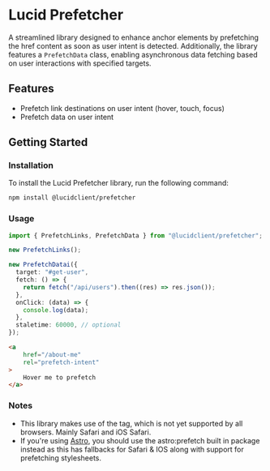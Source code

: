 # Lucid Prefetcher

A streamlined library designed to enhance anchor elements by prefetching the href content as soon as user intent is detected. Additionally, the library features a `PrefetchData` class, enabling asynchronous data fetching based on user interactions with specified targets.

## Features

- Prefetch link destinations on user intent (hover, touch, focus)
- Prefetch data on user intent

## Getting Started

### Installation

To install the Lucid Prefetcher library, run the following command:

```bash
npm install @lucidclient/prefetcher
```

### Usage

```typescript
import { PrefetchLinks, PrefetchData } from "@lucidclient/prefetcher";

new PrefetchLinks();

new PrefetchDatai({
  target: "#get-user",
  fetch: () => {
    return fetch("/api/users").then((res) => res.json());
  },
  onClick: (data) => {
    console.log(data);
  },
  staletime: 60000, // optional
});
```

```html
<a 
    href="/about-me" 
    rel="prefetch-intent"
>
    Hover me to prefetch
</a>
```

### Notes

- This library makes use of the <Link rel="prefetch" /> tag, which is not yet supported by all browsers. Mainly Safari and iOS Safari.
- If you're using [Astro](https://astro.build), you should use the astro:prefetch built in package instead as this has fallbacks for Safari & IOS along with support for prefetching stylesheets.